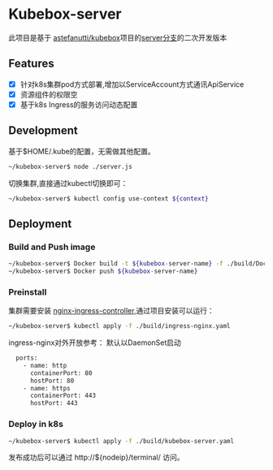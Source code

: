 # Kubebox-server
 此项目是基于 [astefanutti/kubebox](https://github.com/astefanutti/kubebox)项目的[server分支](https://github.com/astefanutti/kubebox/tree/server)的二次开发版本
 
## Features

* [x] 针对k8s集群pod方式部署,增加以ServiceAccount方式通讯ApiService
* [x] 资源组件的权限空
* [x] 基于k8s Ingress的服务访问动态配置

## Development

基于$HOME/.kube的配置，无需做其他配置。
```bash
~/kubebox-server$ node ./server.js
```
切换集群,直接通过kubectl切换即可：
```bash
~/kubebox-server$ kubectl config use-context ${context}
```
## Deployment
### Build and Push image
```bash
~/kubebox-server$ Docker build -t ${kubebox-server-name} -f ./build/Dockerfile .
~/kubebox-server$ Docker push ${kubebox-server-name}
```
### Preinstall
集群需要安装 [nginx-ingress-controller](https://kubernetes.github.io/ingress-nginx/deploy/#prerequisite-generic-deployment-command),通过项目安装可以运行：
```bash
~/kubebox-server$ kubectl apply -f ./build/ingress-nginx.yaml
```
ingress-nginx对外开放参考：
默认以DaemonSet启动
```bash
  ports:
    - name: http
      containerPort: 80
      hostPort: 80
    - name: https
      containerPort: 443
      hostPort: 443
```

### Deploy in k8s
```bash
~/kubebox-server$ kubectl apply -f ./build/kubebox-server.yaml
```
发布成功后可以通过 http://${nodeip}/terminal/ 访问。